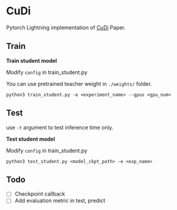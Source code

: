 # CuDi


Pytorch Lightning implementation of [CuDi](https://arxiv.org/pdf/2207.14273.pdf) Paper.

## Train





**Train student model**

Modify `config` in train_student.py

You can use pretrained teacher weight in `./weights/` folder.

```
python3 train_student.py -e <experiment_name> --gpus <gpu_num>
```





## Test

use `-t` argument to test inference time only.



**Test student model**

Modify `config` in train_student.py

```
python3 test_student.py <model_ckpt_path> -e <exp_name>
```





## Todo

- [ ] Checkpoint callback
- [ ] Add evaluation metric in test, predict
